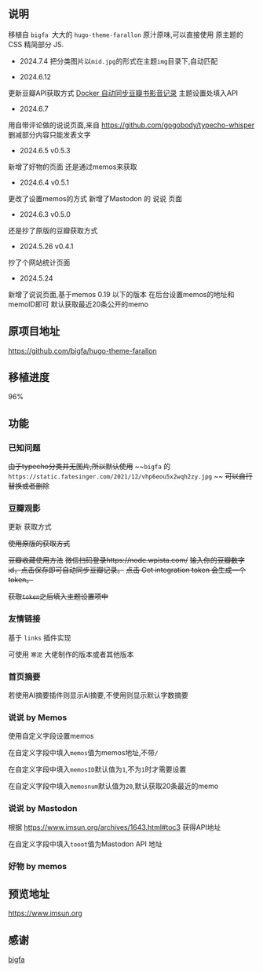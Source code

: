 ## 说明

移植自 `bigfa `大大的 `hugo-theme-farallon` 原汁原味,可以直接使用 原主题的CSS 
精简部分 JS.

- 2024.7.4
把分类图片以`mid.jpg`的形式在主题`img`目录下,自动匹配

- 2024.6.12

更新豆瓣API获取方式
[Docker 自动同步豆瓣书影音记录](https://fatesinger.com/103483)
主题设置处填入API

- 2024.6.7

用自带评论做的说说页面,来自
https://github.com/gogobody/typecho-whisper
删减部分内容只能发表文字

- 2024.6.5 v0.5.3

新增了好物的页面 还是通过memos来获取

- 2024.6.4 v0.5.1

更改了设置memos的方式
新增了Mastodon 的 说说 页面

- 2024.6.3 v0.5.0

还是抄了原版的豆瓣获取方式

- 2024.5.26 v0.4.1

抄了个网站统计页面

- 2024.5.24

新增了说说页面,基于memos 0.19 以下的版本
在后台设置memos的地址和memoID即可
默认获取最近20条公开的memo


## 原项目地址
https://github.com/bigfa/hugo-theme-farallon

## 移植进度

96%

## 功能

### 已知问题

~~由于typecho分类并无图片,所以默认使用~~
~~`bigfa` 的 `https://static.fatesinger.com/2021/12/vhp6eou5x2wqh2zy.jpg` ~~
~~可以自行替换或者删除~~


### 豆瓣观影

  更新 获取方式

~~使用原版的获取方式~~

~~豆瓣收藏使用方法~~
~~微信扫码登录https://node.wpista.com/~~
~~输入你的豆瓣数字 id，点击保存即可自动同步豆瓣记录。~~
~~点击 Get integration token 会生成一个 token。~~

~~获取`token`之后填入主题设置项中~~

### 友情链接

基于 `links` 插件实现

可使用 `寒泥` 大佬制作的版本或者其他版本

### 首页摘要

若使用AI摘要插件则显示AI摘要,不使用则显示默认字数摘要

### 说说 by Memos

使用自定义字段设置memos

在自定义字段中填入`memos`值为memos地址,不带`/`

在自定义字段中填入`memosID`默认值为`1`,不为`1`时才需要设置

在自定义字段中填入`memosnum`默认值为`20`,默认获取20条最近的memo

### 说说 by Mastodon

根据 https://www.imsun.org/archives/1643.html#toc3 
获得API地址

在自定义字段中填入`tooot`值为Mastodon API 地址

### 好物 by memos



## 预览地址

https://www.imsun.org

## 感谢

[bigfa](https://github.com/bigfa/hugo-theme-farallon)